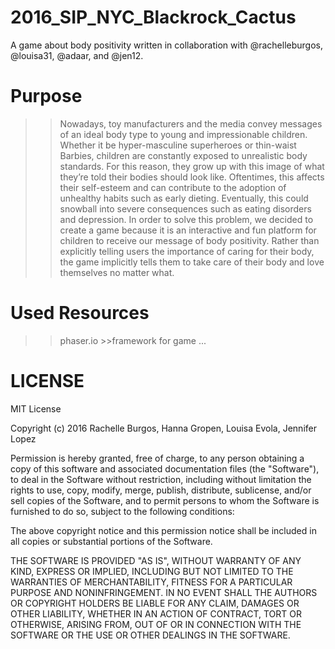 # 2016_SIP_NYC_Blackrock_Cactus

A game about body positivity written in collaboration with 
@rachelleburgos, @louisa31, @adaar, and @jen12.


# Purpose
>>Nowadays, toy manufacturers and the media convey messages of an ideal body type to young and impressionable children. Whether it be hyper-masculine superheroes or thin-waist Barbies, children are constantly exposed to unrealistic body standards. For this reason, they grow up with this image of what they’re told their bodies should look like. Oftentimes, this affects their self-esteem and can contribute to the adoption of unhealthy habits such as early dieting. Eventually, this could snowball into severe consequences such as eating disorders and depression. In order to solve this problem, we decided to create a game because it is an interactive and fun platform for children to receive our message of body positivity. Rather than explicitly telling users the importance of caring for their body, the game implicitly tells them to take care of their body and love themselves no matter what.




# Used Resources
>> phaser.io
	>>framework for game
>> ...





# LICENSE

MIT License

Copyright (c) 2016 Rachelle Burgos, Hanna Gropen, Louisa Evola, Jennifer Lopez

Permission is hereby granted, free of charge, to any person obtaining a copy
of this software and associated documentation files (the "Software"), to deal
in the Software without restriction, including without limitation the rights
to use, copy, modify, merge, publish, distribute, sublicense, and/or sell
copies of the Software, and to permit persons to whom the Software is
furnished to do so, subject to the following conditions:

The above copyright notice and this permission notice shall be included in all
copies or substantial portions of the Software.

THE SOFTWARE IS PROVIDED "AS IS", WITHOUT WARRANTY OF ANY KIND, EXPRESS OR
IMPLIED, INCLUDING BUT NOT LIMITED TO THE WARRANTIES OF MERCHANTABILITY,
FITNESS FOR A PARTICULAR PURPOSE AND NONINFRINGEMENT. IN NO EVENT SHALL THE
AUTHORS OR COPYRIGHT HOLDERS BE LIABLE FOR ANY CLAIM, DAMAGES OR OTHER
LIABILITY, WHETHER IN AN ACTION OF CONTRACT, TORT OR OTHERWISE, ARISING FROM,
OUT OF OR IN CONNECTION WITH THE SOFTWARE OR THE USE OR OTHER DEALINGS IN THE
SOFTWARE.

